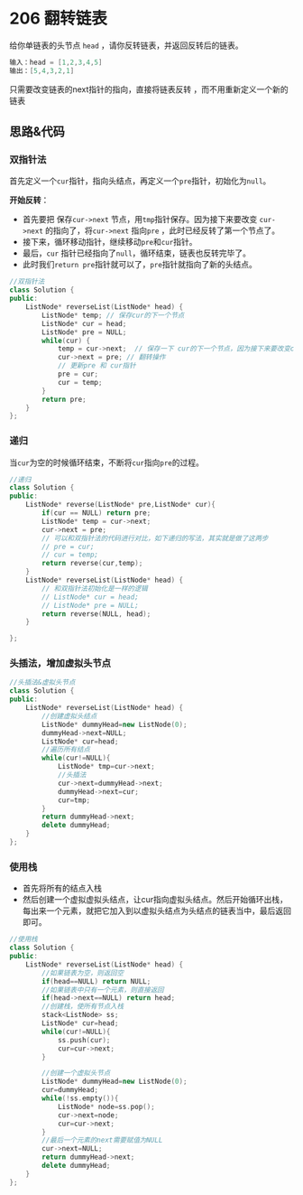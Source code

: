 # 206 翻转链表

给你单链表的头节点 `head` ，请你反转链表，并返回反转后的链表。

```c++
输入：head = [1,2,3,4,5]
输出：[5,4,3,2,1]
```

只需要改变链表的next指针的指向，直接将链表反转 ，而不用重新定义一个新的链表

## 思路&代码

### 双指针法

首先定义一个`cur`指针，指向头结点，再定义一个`pre`指针，初始化为`null`。

**开始反转**：

- 首先要把 保存`cur->next` 节点，用`tmp`指针保存。因为接下来要改变 `cur->next` 的指向了，将`cur->next` 指向`pre` ，此时已经反转了第一个节点了。
- 接下来，循环移动指针，继续移动`pre`和`cur`指针。
- 最后，`cur` 指针已经指向了`null`，循环结束，链表也反转完毕了。 
- 此时我们`return pre`指针就可以了，`pre`指针就指向了新的头结点。

```c++
//双指针法
class Solution {
public:
    ListNode* reverseList(ListNode* head) {
        ListNode* temp; // 保存cur的下一个节点
        ListNode* cur = head;
        ListNode* pre = NULL;
        while(cur) {
            temp = cur->next;  // 保存一下 cur的下一个节点，因为接下来要改变cur->next
            cur->next = pre; // 翻转操作
            // 更新pre 和 cur指针
            pre = cur;
            cur = temp;
        }
        return pre;
    }
};
```

### 递归

当`cur`为空的时候循环结束，不断将`cur`指向`pre`的过程。

```c++
//递归
class Solution {
public:
    ListNode* reverse(ListNode* pre,ListNode* cur){
        if(cur == NULL) return pre;
        ListNode* temp = cur->next;
        cur->next = pre;
        // 可以和双指针法的代码进行对比，如下递归的写法，其实就是做了这两步
        // pre = cur;
        // cur = temp;
        return reverse(cur,temp);
    }
    ListNode* reverseList(ListNode* head) {
        // 和双指针法初始化是一样的逻辑
        // ListNode* cur = head;
        // ListNode* pre = NULL;
        return reverse(NULL, head);
    }

};
```

### 头插法，增加虚拟头节点

```c++
//头插法&虚拟头节点
class Solution {
public:
    ListNode* reverseList(ListNode* head) {
        //创建虚拟头结点
        ListNode* dummyHead=new ListNode(0);
        dummyHead->next=NULL;
        ListNode* cur=head;
        //遍历所有结点
        while(cur!=NULL){
            ListNode* tmp=cur->next;
            //头插法
            cur->next=dummyHead->next;
            dummyHead->next=cur;
            cur=tmp;
        }
        return dummyHead->next;
        delete dummyHead;
    }
};
```

### 使用栈

- 首先将所有的结点入栈
- 然后创建一个虚拟虚拟头结点，让cur指向虚拟头结点。然后开始循环出栈，每出来一个元素，就把它加入到以虚拟头结点为头结点的链表当中，最后返回即可。

```c++
//使用栈
class Solution {
public:
    ListNode* reverseList(ListNode* head) {
        //如果链表为空，则返回空
        if(head==NULL) return NULL;
        //如果链表中只有一个元素，则直接返回
        if(head->next==NULL) return head;
        //创建栈，使所有节点入栈
        stack<ListNode> ss;
        ListNode* cur=head;
        while(cur!=NULL){
            ss.push(cur);
            cur=cur->next;
        }

        //创建一个虚拟头节点
        ListNode* dummyHead=new ListNode(0);
        cur=dummyHead;
        while(!ss.empty()){
            ListNode* node=ss.pop();
            cur->next=node;
            cur=cur->next;
        }
        //最后一个元素的next需要赋值为NULL
        cur->next=NULL;
        return dummyHead->next;
        delete dummyHead;
    }
};
```


